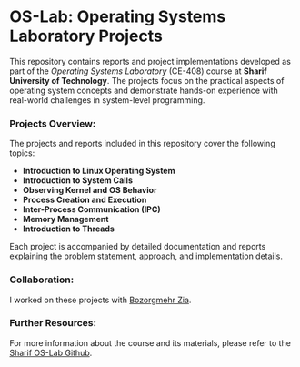 # OS-Lab: Operating Systems Laboratory Projects

This repository contains reports and project implementations developed as part of the *Operating Systems Laboratory* (CE-408) course at **Sharif University of Technology**. The projects focus on the practical aspects of operating system concepts and demonstrate hands-on experience with real-world challenges in system-level programming.

### Projects Overview:
The projects and reports included in this repository cover the following topics:
- **Introduction to Linux Operating System**
- **Introduction to System Calls**
- **Observing Kernel and OS Behavior**
- **Process Creation and Execution**
- **Inter-Process Communication (IPC)**
- **Memory Management**
- **Introduction to Threads**

Each project is accompanied by detailed documentation and reports explaining the problem statement, approach, and implementation details.

### Collaboration:
I worked on these projects with [Bozorgmehr Zia](https://github.com/BozorgmehrZia).

### Further Resources:
For more information about the course and its materials, please refer to the [Sharif OS-Lab Github](https://github.com/Sharif-OS-Lab).
